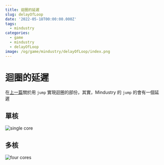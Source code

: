 ```yaml
---
title: 迴圈的延遲
slug: delayOfLoop
date: '2022-05-18T00:00:00.000Z'
tags:
  - mindustry
categories:
  - game
  - mindustry
  - delayOfLoop
image: /og/game/mindustry/delayOfLoop/index.png
---
```


# 迴圈的延遲

在[上一篇](../turretautoaim)關於用 `jump` 實現迴圈的部份，其實，Mindustry 的 `jump` 的會有一個延遲

## 單核

![single core](./singleCore.gif)

## 多核

![four cores](./fourCores.gif)
